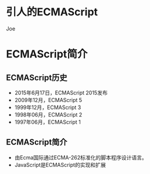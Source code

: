 # 引人的ECMAScript
Joe



# ECMAScript简介

## ECMAScript历史
* 2015年6月17日，ECMAScript 2015发布
* 2009年12月，ECMAScript 5
* 1999年12月，ECMAScript 3
* 1998年06月，ECMAScript 2
* 1997年06月，ECMAScript 1


## ECMAScript简介
* 由Ecma国际通过ECMA-262标准化的脚本程序设计语言。
* JavaScript是ECMAScript的实现和扩展